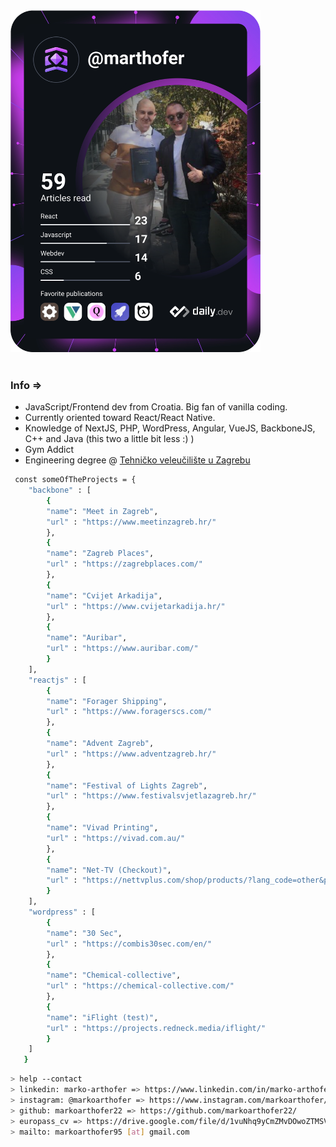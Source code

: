   <div align="left">
    <a href="https://app.daily.dev/marthofer">
      <img src="https://github.com/markoarthofer22/markoarthofer22/blob/main/devcard.svg" 
          width="400" alt="Marko Arthofer's Dev Card"/></a>
    <br />
    <br />
  </div>

### Info =>
- JavaScript/Frontend dev from Croatia. Big fan of vanilla coding. 
- Currently oriented toward React/React Native.
- Knowledge of NextJS, PHP, WordPress, Angular, VueJS, BackboneJS, C++ and Java (this two a little bit less :) )
- Gym Addict 
- Engineering degree @ [Tehničko veleučilište u Zagrebu](www.tvz.hr)



````bash
 const someOfTheProjects = {
    "backbone" : [
        {
        "name": "Meet in Zagreb",
        "url" : "https://www.meetinzagreb.hr/" 
        },
        {
        "name": "Zagreb Places",
        "url" : "https://zagrebplaces.com/" 
        },
        {
        "name": "Cvijet Arkadija",
        "url" : "https://www.cvijetarkadija.hr/" 
        },
        {
        "name": "Auribar",
        "url" : "https://www.auribar.com/" 
        }
    ],
    "reactjs" : [
        {
        "name": "Forager Shipping",
        "url" : "https://www.foragerscs.com/" 
        },
        {
        "name": "Advent Zagreb",
        "url" : "https://www.adventzagreb.hr/" 
        },
        {
        "name": "Festival of Lights Zagreb",
        "url" : "https://www.festivalsvjetlazagreb.hr/" 
        },
        {
        "name": "Vivad Printing",
        "url" : "https://vivad.com.au/" 
        },
        {
        "name": "Net-TV (Checkout)",
        "url" : "https://nettvplus.com/shop/products/?lang_code=other&product_code=2" 
        }
    ],
    "wordpress" : [
        {
        "name": "30 Sec",
        "url" : "https://combis30sec.com/en/" 
        },
        {
        "name": "Chemical-collective",
        "url" : "https://chemical-collective.com/" 
        },
        {
        "name": "iFlight (test)",
        "url" : "https://projects.redneck.media/iflight/" 
        }
    ]
   }
````

````bash
> help --contact
> linkedin: marko-arthofer => https://www.linkedin.com/in/marko-arthofer-63565715b/
> instagram: @markoarthofer => https://www.instagram.com/markoarthofer/
> github: markoarthofer22 => https://github.com/markoarthofer22/
> europass_cv => https://drive.google.com/file/d/1vuNhq9yCmZMvDOwoZTMSVDyRH9qj7Xnh/view?usp=sharing
> mailto: markoarthofer95 [at] gmail.com
````

